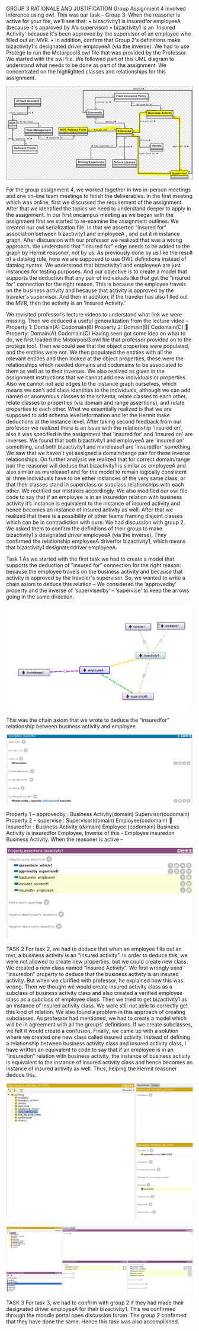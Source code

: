 GROUP 3 RATIONALE AND JUSTIFICATION
Group Assignment 4 involved inference using owl. This was our task – 
Group 3: When the reasoner is active for your file, we'll see that:
•	bizactivity1 is insuredfor employeeA (because it's approved by A's supervisor)
•	bizactivity1 is an 'Insured Activity' because it's been approved by the supervisor of an employee who filled out an MVR.
•	In addition, confirm that Group 2's definitions make bizactivity1's designated driver employeeA (via the inverse).
We had to use Protégé to run the Motorpool3.owl file that was provided by the Professor. We started with the owl file. We followed part of this UML diagram to understand what needs to be done as part of the assignment. We concentrated on the highlighted classes and relationships for this assignment.

![rule 2](https://github.com/IS561/MotorPool/blob/master/Group%203%20Assignment%204/images/pic1.png)

For the group assignment 4, we worked together in two in-person meetings and one on-line team meetings to finish the deliverables.
In the first meeting which was online, first we discussed the requirement of the assignment. After that we identified the topics we need to understand deeper to apply in the assignment. In our first oncampus meeting as we began with the assignment first we started to re-examine the assignment outlines. We created our owl serialization file. In that we asserted "insured for" association between bizactivity1 and employeeA , and put it in instance graph. After discussion with our professor we realized that was a wrong approach. 
We understood that "insured for" edge needs to be added to the graph by Hermit reasoner, not by us. As previously done by us like the result of a datalog rule, here we are supposed to use OWL definitions instead of datalog syntax. We understood that bizactivity1 and employeeA are just instances for testing purposes. And our objective is to create a model that supports the deduction that any pair of individuals like that get the "insured for" connection for the right reason. This is because the employee travels on the business activity and because that activity is approved by the traveler's supervisor. And then in addition, if the traveler has also filled out the MVR, then the activity is an 'Insured Activity.'

We revisited professor’s lecture videos to understand what link we were missing. Then we deduced a useful generalization from the lecture video – 
	Property 1: Domain(A)  Codomain(B)
	Property 2: Domain(B)  Codomain(C)
	 Property: Domain(A)  Codomain(C)
Having seen got some idea on what to do, we first loaded the Motorpool3.owl file that professor provided on to the protégé tool. Then we could see that the object properties were populated, and the entities were not. We then populated the entities with all the relevant entities and then looked at the object properties, these were the relationships which needed domains and codomains to be associated to them as well as to their inverses. 
We also realized as given in the assignment instructions that we cannot add new individuals or properties. Also we cannot not add edges to the instance graph ourselves, which means we can't add class identities to the individuals, although we can add named or anonymous classes to the schema, relate classes to each other, relate classes to properties (via domain and range assertions), and relate properties to each other. What we essentially realized is that we are supposed to add schema level information and let the Hermit make deductions at the instance level.
After taking second feedback from our professor we realized there is an issue with the relationship 'insured on', also it was specified in the assignment that 'insured for' and 'insured on' are inverses.  We found that both bizactivity1 and employeeA are 'insured on' something, and both bizactivity1 and mvrelease1 are 'insuredfor' something. We saw that we haven't yet assigned a domain/range pair for these inverse relationships. On further analysis we realized that for correct domain/range pair the reasoner will deduce that bizactivity1 is similar as employeeA and also similar as mvrelease1 and for the model to remain logically consistent all three individuals have to be either instances of the very same class, or that their classes stand in superclass or subclass relationships with each other. We rectified our mistakes accordingly. We also modified our owl file code to say that if an employee is in an insuredon relation  with business activity it’s instance is equivalent to the instance of insured activity and hence becomes an instance of insured activity as well.
After that we realized that there is a possibility of other teams framing disjoint classes which can be in contradiction with ours. We had discussion with group 2. We asked them to confirm the definitions of their group to make bizactivity1's designated driver employeeA (via the inverse).
They confirmed the relationship employeeA driverfor bizactivity1, which means that bizactivity1 designateddriver employeeA. 

Task 1 
As we started with the first task we had to create a model that supports the deduction of "insured for" connection for the right reason: because the employee travels on the business activity and because that activity is approved by the traveler's supervisor. So, we wanted to write a chain axiom to deduce this relation – We considered the ‘approvedby’ property and the inverse of ‘supervisedby’ – ‘supervise’ to keep the arrows going in the same direction.

![rule 2](https://github.com/IS561/MotorPool/blob/master/Group%203%20Assignment%204/images/pic2.png)

This was the chain axiom that we wrote to deduce the “insuredfor” relationship between business activity and employee

![rule 2](https://github.com/IS561/MotorPool/blob/master/Group%203%20Assignment%204/images/pic3.png)

Property 1 – approvedby : Business Activity(domain) 		Supervisor(codomain)
Property 2 – supervise :      Supervisor(domain)			Employee(codomain)
 Insuredfor : Business Activity (domain) 	Employee (codomain)
Business Activity is insuredfor Employee, Inverse of this  - Employee insuredon Business Activity.
When the reasoner is active – 

![rule 2](https://github.com/IS561/MotorPool/blob/master/Group%203%20Assignment%204/images/pic4.png)

TASK 2
For task 2, we had to deduce that when an employee fills out an mvr, a business activity is an “insured activity”. In order to deduce this, we were not allowed to create new properties, but we could create new class. We created a new class named “Insured Activity”. We first wrongly used “insuredon” property to deduce that the business activity is an insured activity. But when we clarified with professor, he explained how this was wrong. 
Then we thought we would create insured activity class as a subclass of business activity class and also created a verified employee class as a subclass of employee class. Then we tried to get bizactivity1 as an instance of insured activity class. We were still not able to correctly get this kind of relation. We also found a problem in this approach of creating subclasses. As professor had mentioned, we had to create a model which will be in agreement with all the groups’ definitions. If we create subclasses, we felt it would create a confusion. 
Finally, we came up with a solution where we created one new class called insured activity. Instead of defining a relationship between business activity class and insured activity class, I have written an equivalent to code to say that if an employee is in an “insuredon” relation with business activity, the instance of business activity is equivalent to the instance of insured activity class and hence becomes an instance of insured activity as well. Thus, helping the Hermit reasoner deduce this. 

![rule 2](https://github.com/IS561/MotorPool/blob/master/Group%203%20Assignment%204/images/pic5.png)

![rule 2](https://github.com/IS561/MotorPool/blob/master/Group%203%20Assignment%204/images/pic6.png)

TASK 3
For task 3, we had to confirm with group 2 if they had made their designated driver employeeA for their bizactivity1. This we confirmed through the moodle portal open discussion forum. The group 2 confirmed that they have done the same. Hence this task was also accomplished.


	
